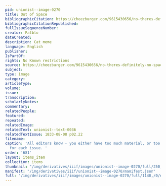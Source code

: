 ```yaml
---
pid: unionist--image-0270
title: Out of Space
bibliographicCitation: https://cheezburger.com/9615430656/no-theres-definitely-no-space-for-you
bibliographicCitationRepublished: 
fullIssueSequenceNumber: 
creator: Patblo
dateCreated: 
description: Cat meme
language: English
publisher: 
IsPartOf: 
rights: No Known restrictions
source: https://cheezburger.com/9615430656/no-theres-definitely-no-space-for-you
subject: 
type: image
category: 
articleType: 
volume: 
issue: 
transcription: 
scholarlyNotes: 
commentary: 
relatedPeople: 
featured: 
repeated: 
relatedImage: 
relatedText: unionist--text-0036
relatedTextIssue: 1833-08-08 p02.22
filename: 
caption: 'All editors know - you either have too much material, or too little material
  for each issue. '
order: '681'
layout: items_item
collection: items
thumbnail: "/img/derivatives/iiif/images/unionist--image-0270/full/250,/0/default.jpg"
manifest: "/img/derivatives/iiif/unionist--image-0270/manifest.json"
full: "/img/derivatives/iiif/images/unionist--image-0270/full/1140,/0/default.jpg"
---
```

